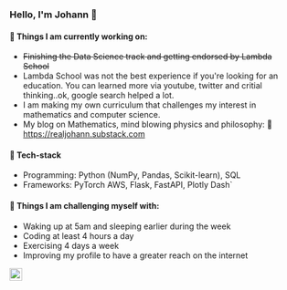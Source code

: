 ### Hello, I'm Johann 👋


#### 🔭 Things I am currently working on: 
- <s>Finishing the Data Science track and getting endorsed by Lambda School</s>
- Lambda School was not the best experience if you're looking for an education. 
  You can learned more via youtube, twitter and critial thinking..ok, google search helped a lot.
- I am making my own curriculum that challenges my interest in mathematics and computer science. 
- My blog on Mathematics, mind blowing physics and philosophy: 🚀 https://realjohann.substack.com

#### :genie: Tech-stack
- Programming: Python (NumPy, Pandas, Scikit-learn), SQL 
- Frameworks: PyTorch AWS, Flask, FastAPI, Plotly Dash`

#### :muscle: Things I am challenging myself with:
- Waking up at 5am and sleeping earlier during the week
- Coding at least 4 hours a day
- Exercising 4 days a week
- Improving my profile to have a greater reach on the internet 

<a href="https://linktr.ee/Johann_augustine"><img align="left" alt="Johann linktree" width="22px" src="https://www.flaticon.com/svg/static/icons/svg/41/41991.svg"/></a>


<!--
**DataLovecraft/DataLovecraft** is a ✨ _special_ ✨ repository because its `README.md` (this file) appears on your GitHub profile.


